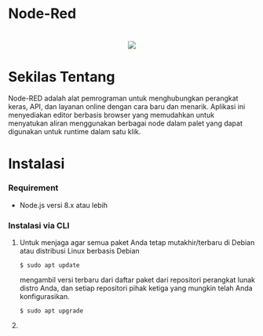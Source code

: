 # Node-Red
<h1 align="center"><img src="https://upload.wikimedia.org/wikipedia/commons/2/2b/Node-red-icon.png"></h1>

# Sekilas Tentang
Node-RED adalah alat pemrograman untuk menghubungkan perangkat keras, API, dan layanan online dengan cara baru dan menarik. Aplikasi ini menyediakan editor berbasis browser yang memudahkan untuk menyatukan aliran menggunakan berbagai node dalam palet yang dapat digunakan untuk runtime dalam satu klik.

# Instalasi
### Requirement
- Node.js versi 8.x atau lebih

### Instalasi via CLI
1. Untuk menjaga agar semua paket Anda tetap mutakhir/terbaru di Debian atau distribusi Linux berbasis Debian
   ```
   $ sudo apt update
   ```
   mengambil versi terbaru dari daftar paket dari repositori perangkat lunak distro Anda, dan setiap repositori pihak ketiga yang mungkin telah Anda konfigurasikan.
   ```
   $ sudo apt upgrade
   ```
2. 
